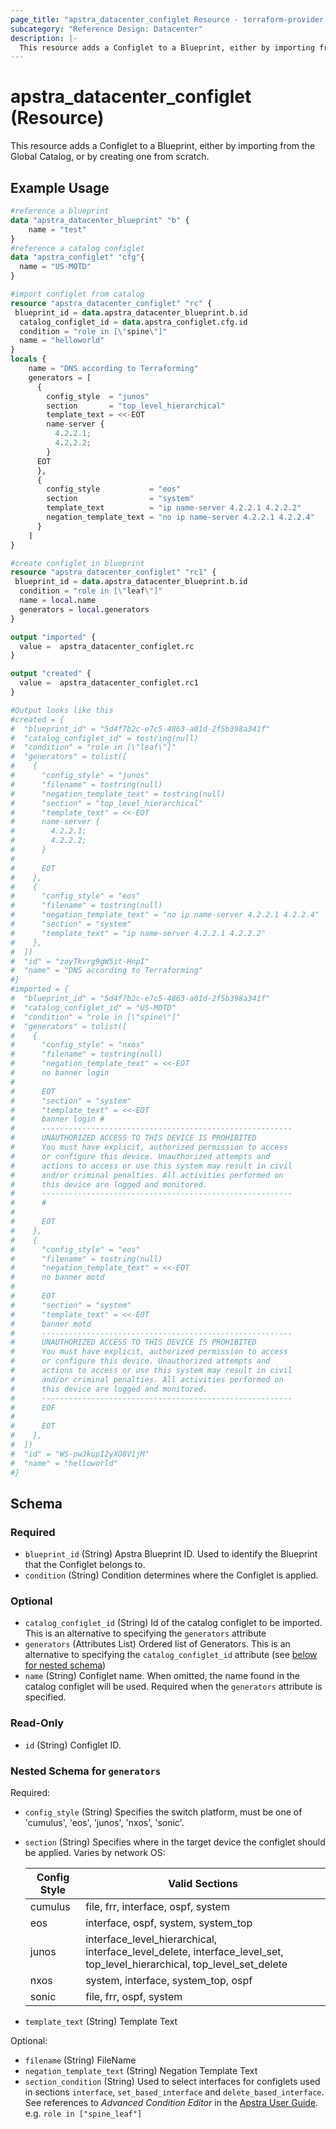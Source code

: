 ```yaml
---
page_title: "apstra_datacenter_configlet Resource - terraform-provider-apstra"
subcategory: "Reference Design: Datacenter"
description: |-
  This resource adds a Configlet to a Blueprint, either by importing from the Global Catalog, or by creating one from scratch.
---
```


# apstra_datacenter_configlet (Resource)

This resource adds a Configlet to a Blueprint, either by importing from the Global Catalog, or by creating one from scratch.


## Example Usage

```terraform
#reference a blueprint
data "apstra_datacenter_blueprint" "b" {
	name = "test"
}
#reference a catalog configlet
data "apstra_configlet" "cfg"{
  name = "US-MOTD"
}

#import configlet from catalog
resource "apstra_datacenter_configlet" "rc" {
 blueprint_id = data.apstra_datacenter_blueprint.b.id
  catalog_configlet_id = data.apstra_configlet.cfg.id
  condition = "role in [\"spine\"]"
  name = "helloworld"
}
locals {
    name = "DNS according to Terraforming"
    generators = [
      {
        config_style  = "junos"
        section       = "top_level_hierarchical"
        template_text = <<-EOT
        name-server {
          4.2.2.1;
          4.2.2.2;
        }
      EOT
      },
      {
        config_style           = "eos"
        section                = "system"
        template_text          = "ip name-server 4.2.2.1 4.2.2.2"
        negation_template_text = "no ip name-server 4.2.2.1 4.2.2.4"
      }
    ]
}

#create configlet in blueprint
resource "apstra_datacenter_configlet" "rc1" {
 blueprint_id = data.apstra_datacenter_blueprint.b.id
  condition = "role in [\"leaf\"]"
  name = local.name
  generators = local.generators
}

output "imported" {
  value =  apstra_datacenter_configlet.rc
}

output "created" {
  value =  apstra_datacenter_configlet.rc1
}

#Output looks like this
#created = {
#  "blueprint_id" = "5d4f7b2c-e7c5-4863-a01d-2f5b398a341f"
#  "catalog_configlet_id" = tostring(null)
#  "condition" = "role in [\"leaf\"]"
#  "generators" = tolist([
#    {
#      "config_style" = "junos"
#      "filename" = tostring(null)
#      "negation_template_text" = tostring(null)
#      "section" = "top_level_hierarchical"
#      "template_text" = <<-EOT
#      name-server {
#        4.2.2.1;
#        4.2.2.2;
#      }
#
#      EOT
#    },
#    {
#      "config_style" = "eos"
#      "filename" = tostring(null)
#      "negation_template_text" = "no ip name-server 4.2.2.1 4.2.2.4"
#      "section" = "system"
#      "template_text" = "ip name-server 4.2.2.1 4.2.2.2"
#    },
#  ])
#  "id" = "zoyTkvrg9gW5it-HnpI"
#  "name" = "DNS according to Terraforming"
#}
#imported = {
#  "blueprint_id" = "5d4f7b2c-e7c5-4863-a01d-2f5b398a341f"
#  "catalog_configlet_id" = "US-MOTD"
#  "condition" = "role in [\"spine\"]"
#  "generators" = tolist([
#    {
#      "config_style" = "nxos"
#      "filename" = tostring(null)
#      "negation_template_text" = <<-EOT
#      no banner login
#
#      EOT
#      "section" = "system"
#      "template_text" = <<-EOT
#      banner login #
#      --------------------------------------------------------
#      UNAUTHORIZED ACCESS TO THIS DEVICE IS PROHIBITED
#      You must have explicit, authorized permission to access
#      or configure this device. Unauthorized attempts and
#      actions to access or use this system may result in civil
#      and/or criminal penalties. All activities performed on
#      this device are logged and monitored.
#      --------------------------------------------------------
#      #
#
#      EOT
#    },
#    {
#      "config_style" = "eos"
#      "filename" = tostring(null)
#      "negation_template_text" = <<-EOT
#      no banner motd
#
#      EOT
#      "section" = "system"
#      "template_text" = <<-EOT
#      banner motd
#      --------------------------------------------------------
#      UNAUTHORIZED ACCESS TO THIS DEVICE IS PROHIBITED
#      You must have explicit, authorized permission to access
#      or configure this device. Unauthorized attempts and
#      actions to access or use this system may result in civil
#      and/or criminal penalties. All activities performed on
#      this device are logged and monitored.
#      --------------------------------------------------------
#      EOF
#
#      EOT
#    },
#  ])
#  "id" = "WS-pwJkupI2yXO8V1jM"
#  "name" = "helloworld"
#}
```

<!-- schema generated by tfplugindocs -->
## Schema

### Required

- `blueprint_id` (String) Apstra Blueprint ID. Used to identify the Blueprint that the Configlet belongs to.
- `condition` (String) Condition determines where the Configlet is applied.

### Optional

- `catalog_configlet_id` (String) Id of the catalog configlet to be imported. This is an alternative to specifying the `generators` attribute
- `generators` (Attributes List) Ordered list of Generators. This is an alternative to specifying the `catalog_configlet_id` attribute (see [below for nested schema](#nestedatt--generators))
- `name` (String) Configlet name. When omitted, the name found in the catalog configlet will be used. Required when the `generators` attribute is specified.

### Read-Only

- `id` (String) Configlet ID.

<a id="nestedatt--generators"></a>
### Nested Schema for `generators`

Required:

- `config_style` (String) Specifies the switch platform, must be one of 'cumulus', 'eos', 'junos', 'nxos', 'sonic'.
- `section` (String) Specifies where in the target device the configlet should be applied. Varies by network OS:

  | **Config Style**  | **Valid Sections** |
  |---|---|
  |cumulus|file, frr, interface, ospf, system|
  |eos|interface, ospf, system, system_top|
  |junos|interface_level_hierarchical, interface_level_delete, interface_level_set, top_level_hierarchical, top_level_set_delete|
  |nxos|system, interface, system_top, ospf|
  |sonic|file, frr, ospf, system|
- `template_text` (String) Template Text

Optional:

- `filename` (String) FileName
- `negation_template_text` (String) Negation Template Text
- `section_condition` (String) Used to select interfaces for configlets used in sections `interface`, `set_based_interface` and `delete_based_interface`. See references to *Advanced Condition Editor* in the [Apstra User Guide](https://www.juniper.net/documentation/us/en/software/apstra5.0/apstra-user-guide/topics/task/configlet-import-blueprint.html). e.g. `role in ["spine_leaf"]`




